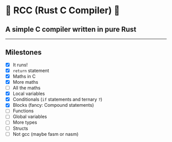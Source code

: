 # 🚀 RCC (Rust C Compiler) 🚀

## A simple C compiler written in pure Rust

---

## Milestones
- [x] It runs!
- [x] `return` statement
- [x] Maths in C
- [x] More maths
- [ ] All the maths
- [x] Local variables
- [x] Conditionals (`if` statements and ternary `?`)
- [x] Blocks (fancy: Compound statements)
- [ ] Functions
- [ ] Global variables
- [ ] More types
- [ ] Structs
- [ ] Not gcc (maybe fasm or nasm)
